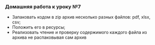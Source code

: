 ### Домашняя работа к уроку №7
- Запаковать кодом в zip архив несколько разных файлов: pdf, xlsx, csv;
- Положить его в ресурсы;
- Реализовать чтение и проверку содержимого каждого файла из архива не распаковывая сам архив
